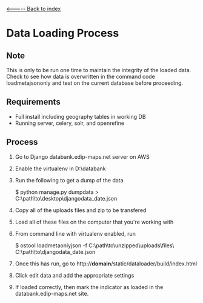 [<----- Back to index](../readme.md)




Data Loading Process
======================

Note
---------------

This is only to be run one time to maintain the integrity of the loaded data.  Check to see how data is overwritten in the command code loadmetajsononly and test on the current database before proceeding.

Requirements
------------

* Full install including geography tables in working DB
* Running server, celery, solr, and openrefine

Process
-------------

1. Go to Django databank.edip-maps.net server on AWS

2. Enable the virtualenv in D:\databank

3. Run the following to get a dump of the data

    $ python manage.py dumpdata > C:\path\to\desktop\djangodata_date.json

4. Copy all of the uploads files and zip to be transfered

5. Load all of these files on the computer that you're working with

6. From command line with virtualenv enabled, run

    $ ostool loadmetaonlyjson -f C:\path\to\unzipped\uploads\files\ C:\path\to\djangodata_date.json

7. Once this has run, go to http://__domain__/static/dataloader/build/index.html

8. Click edit data and add the appropriate settings

9. If loaded correctly, then mark the indicator as loaded in the databank.edip-maps.net site.
